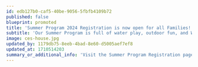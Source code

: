 ```yaml
---
id: edb127b0-caf5-40be-9056-5fbfb4109b72
published: false
blueprint: promoted
title: 'Summer Program 2024 Registration is now open for all Families!'
subtitle: 'Our Summer Program is full of water play, outdoor fun, and Watermelon Fridays!'
image: ces-house.jpg
updated_by: 1179db75-8eeb-4bad-8e60-d5005aef7ef8
updated_at: 1710514203
summary_or_additional_info: 'Visit the Summer Program Registration page under Admissions to register! Limited spaces available for all programs!'
---
```

